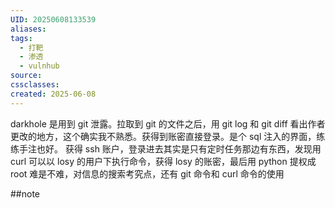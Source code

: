 ```yaml
---
UID: 20250608133539
aliases: 
tags:
  - 打靶
  - 渗透
  - vulnhub
source: 
cssclasses: 
created: 2025-06-08
---
```


darkhole 是用到 git 泄露。拉取到 git 的文件之后，用 git log 和 git diff 看出作者更改的地方，这个确实我不熟悉。获得到账密直接登录。是个 sql 注入的界面，练练手注也好。
获得 ssh 账户，登录进去其实是只有定时任务那边有东西，发现用 curl 可以以 losy 的用户下执行命令，获得 losy 的账密，最后用 python 提权成 root
难是不难，对信息的搜索考究点，还有 git 命令和 curl 命令的使用

##note



